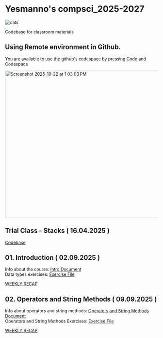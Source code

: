 # Yesmanno's compsci_2025-2027

![cats](https://github.com/user-attachments/assets/0b10fb70-6d2e-446e-b823-f1b25c53e169)


Codebase for classroom materials

## Using Remote environment in Github. 

You are available to use the github's codespace by pressing 
Code and Codespace 

<img width="908" height="485" alt="Screenshot 2025-10-22 at 1 03 03 PM" src="https://github.com/user-attachments/assets/f22e0544-8884-45ad-a9c2-ded5ac60e3e3" />

## Trial Class - Stacks ( 16.04.2025 )

[Codebase](stack.py)

## 01. Introduction ( 02.09.2025 )

Info about the course: [Intro Document](01.Introductions/Intro.md)  
Data types exercises: [Exercise File](01.Introductions/Exercises.md)  

[WEEKLY RECAP](https://docs.google.com/document/d/1qjh3xhYLGy-kwmrl9kAaPWUDiBWt0N81YBOOV9oIWIw/edit?usp=sharing)

## 02. Operators and String Methods ( 09.09.2025 )

Info about operators and string methods: [Operators and String Methods Document](02.Operators%20and%20String%20Methods/Intro.md)  
Operators and String Methods Exercises: [Exercise File](02.Operators%20and%20String%20Methods/operators_and_string_methods.py)  

[WEEKLY RECAP](https://docs.google.com/document/d/1daZyXWa1LWbOKxxyu0YfrfdxaqTSIVGra9CrVhHXNSI/edit?usp=sharing)
